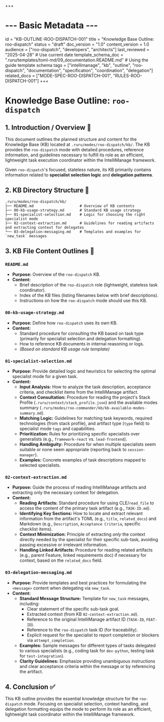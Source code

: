 +++
# --- Basic Metadata ---
id = "KB-OUTLINE-ROO-DISPATCH-001"
title = "Knowledge Base Outline: roo-dispatch"
status = "draft"
doc_version = "1.0"
content_version = 1.0
audience = ["roo-dispatch", "developers", "architects"]
last_reviewed = "2025-04-28" # Use current date
template_schema_doc = ".ruru/templates/toml-md/09_documentation.README.md" # Using the guide template schema
tags = ["intellimanage", "kb", "outline", "roo-dispatch", "documentation", "specification", "coordination", "delegation"]
related_docs = ["MODE-SPEC-ROO-DISPATCH-001", "RULES-ROO-DISPATCH-001"]
+++

# Knowledge Base Outline: `roo-dispatch`

## 1. Introduction / Overview 🎯

This document outlines the planned structure and content for the Knowledge Base (KB) located at `.ruru/modes/roo-dispatch/kb/`. The KB provides the `roo-dispatch` mode with detailed procedures, reference information, and guidelines necessary to fulfill its role as an efficient, lightweight task execution coordinator within the IntelliManage framework.

Given `roo-dispatch`'s focused, stateless nature, its KB primarily contains information related to **specialist selection logic** and **delegation patterns**.

## 2. KB Directory Structure 📂

```
.ruru/modes/roo-dispatch/kb/
├── README.md                     # Overview of KB contents
├── 00-kb-usage-strategy.md       # Standard KB usage strategy
├── 01-specialist-selection.md    # Logic for choosing the right specialist mode
├── 02-context-extraction.md      # Guidelines for reading artifacts and extracting context for delegates
└── 03-delegation-messaging.md    # Templates and examples for `new_task` messages
```

## 3. KB File Content Outlines 📝

### `README.md`

*   **Purpose:** Overview of the `roo-dispatch` KB.
*   **Content:**
    *   Brief description of the `roo-dispatch` role (lightweight, stateless task coordinator).
    *   Index of the KB files (listing filenames below with brief descriptions).
    *   Instructions on how the `roo-dispatch` mode should use this KB.

### `00-kb-usage-strategy.md`

*   **Purpose:** Define how `roo-dispatch` uses its own KB.
*   **Content:**
    *   Standard procedure for consulting the KB based on task type (primarily for specialist selection and delegation formatting).
    *   How to reference KB documents in internal reasoning or logs.
    *   *(Based on standard KB usage rule template)*

### `01-specialist-selection.md`

*   **Purpose:** Provide detailed logic and heuristics for selecting the optimal specialist mode for a given task.
*   **Content:**
    *   **Input Analysis:** How to analyze the task description, acceptance criteria, and checklist items from the IntelliManage artifact.
    *   **Context Consultation:** Procedure for reading the project's Stack Profile (`.ruru/context/stack_profile.json`) and the available modes summary (`.ruru/modes/roo-commander/kb/kb-available-modes-summary.md`).
    *   **Matching Logic:** Guidelines for matching task keywords, required technologies (from stack profile), and artifact type (`type` field) to specialist mode `tags` and capabilities.
    *   **Prioritization:** Rules for prioritizing specific specialists over generalists (e.g., `framework-react` vs. `lead-frontend`).
    *   **Handling Ambiguity:** Procedure for when multiple specialists seem suitable or none seem appropriate (reporting back to `session-manager`).
    *   **Examples:** Concrete examples of task descriptions mapped to selected specialists.

### `02-context-extraction.md`

*   **Purpose:** Guide the process of reading IntelliManage artifacts and extracting only the necessary context for delegation.
*   **Content:**
    *   **Reading Artifacts:** Standard procedure for using CLE/`read_file` to access the content of the primary task artifact (e.g., `TASK-ID.md`).
    *   **Identifying Key Sections:** How to locate and extract relevant information from the artifact's TOML (e.g., `title`, `related_docs`) and Markdown (e.g., `Description`, `Acceptance Criteria`, specific checklist items).
    *   **Context Minimization:** Principle of extracting *only* the context directly needed by the specialist for their specific sub-task, avoiding passing excessive or irrelevant information.
    *   **Handling Linked Artifacts:** Procedure for reading related artifacts (e.g., parent Feature, linked requirements doc) if necessary for context, based on the `related_docs` field.

### `03-delegation-messaging.md`

*   **Purpose:** Provide templates and best practices for formulating the `<message>` content when delegating via `new_task`.
*   **Content:**
    *   **Standard Message Structure:** Template for `new_task` messages, including:
        *   Clear statement of the specific sub-task goal.
        *   Extracted context (from KB `02-context-extraction.md`).
        *   Reference to the original IntelliManage artifact ID (`TASK-ID`, `FEAT-ID`).
        *   Reference to the `roo-dispatch` task ID (for traceability).
        *   Explicit request for the specialist to report completion or blockers via `attempt_completion`.
    *   **Examples:** Sample messages for different types of tasks delegated to various specialists (e.g., coding task for `dev-python`, testing task for `test-integration`).
    *   **Clarity Guidelines:** Emphasize providing unambiguous instructions and clear acceptance criteria within the message or by referencing the artifact.

## 4. Conclusion ✅

This KB outline provides the essential knowledge structure for the `roo-dispatch` mode. Focusing on specialist selection, context handling, and delegation formatting equips the mode to perform its role as an efficient, lightweight task coordinator within the IntelliManage framework.